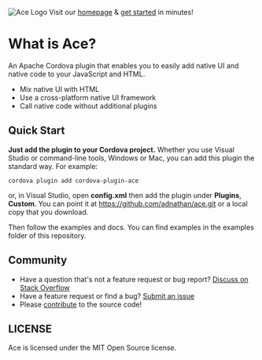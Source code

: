 ![Ace Logo](http://ace.run/assets/images/logo/ace.png) Visit our [homepage](http://ace.run/) & [get started](http://ace.run/docs/getting-started/) in minutes!

# What is Ace?

An Apache Cordova plugin that enables you to easily add native UI and native code to your JavaScript and HTML.

* Mix native UI with HTML
* Use a cross-platform native UI framework
* Call native code without additional plugins

## Quick Start

**Just add the plugin to your Cordova project.** Whether you use Visual Studio or command-line tools, Windows or Mac, you can add this plugin the standard way.  For example:
```
cordova plugin add cordova-plugin-ace
```
or, in Visual Studio, open **config.xml** then add the plugin under **Plugins**, **Custom**. You can point it at https://github.com/adnathan/ace.git or a local copy that you download.

Then follow the examples and docs. You can find examples in the examples folder of this repository.

## Community

* Have a question that's not a feature request or bug report? [Discuss on Stack Overflow](https://stackoverflow.com/questions/tagged/ace-plugin)
* Have a feature request or find a bug? [Submit an issue](https://github.com/adnathan/ace/issues)
* Please [contribute](https://github.com/adnathan/ace/blob/master/CONTRIBUTING.md) to the source code!


## LICENSE

Ace is licensed under the MIT Open Source license.
